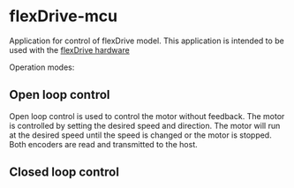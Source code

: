 # flexDrive-mcu

Application for control of flexDrive model. This application is intended to be used with the [flexDrive hardware]([https://lampa-fs.gitbook.io/knowledge-base/laboratorijska-oprema/makete/flexdrive)

Operation modes:
## Open loop control
Open loop control is used to control the motor without feedback. The motor is controlled by setting the desired speed and direction. The motor will run at the desired speed until the speed is changed or the motor is stopped. Both encoders are read and transmitted to the host.

## Closed loop control